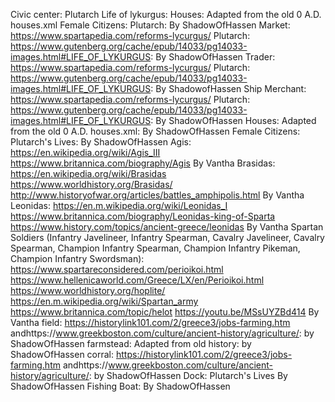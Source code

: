 Civic center: Plutarch Life of lykurgus: 
Houses: Adapted from the old 0 A.D. houses.xml
Female Citizens: Plutarch: By ShadowOfHassen
Market: https://www.spartapedia.com/reforms-lycurgus/ Plutarch: https://www.gutenberg.org/cache/epub/14033/pg14033-images.html#LIFE_OF_LYKURGUS: By ShadowOfHassen
Trader: https://www.spartapedia.com/reforms-lycurgus/ Plutarch: https://www.gutenberg.org/cache/epub/14033/pg14033-images.html#LIFE_OF_LYKURGUS: By ShadowofHassen
Ship Merchant: https://www.spartapedia.com/reforms-lycurgus/ Plutarch: https://www.gutenberg.org/cache/epub/14033/pg14033-images.html#LIFE_OF_LYKURGUS: By ShadowOfHassen
Houses: Adapted from the old 0 A.D. houses.xml: By ShadowOfHassen
Female Citizens: Plutarch's Lives: By ShadowOfHassen
Agis: https://en.wikipedia.org/wiki/Agis_III https://www.britannica.com/biography/Agis  By Vantha 
Brasidas:  https://en.wikipedia.org/wiki/Brasidas https://www.worldhistory.org/Brasidas/ http://www.historyofwar.org/articles/battles_amphipolis.html By Vantha 
Leonidas: https://en.m.wikipedia.org/wiki/Leonidas_I https://www.britannica.com/biography/Leonidas-king-of-Sparta https://www.history.com/topics/ancient-greece/leonidas By Vantha 
Spartan Soldiers (Infantry Javelineer, Infantry Spearman, Cavalry Javelineer, Cavalry Spearman, Champion Infantry Spearman, Champion Infantry Pikeman, Champion Infantry Swordsman): https://www.spartareconsidered.com/perioikoi.html
https://www.hellenicaworld.com/Greece/LX/en/Perioikoi.html https://www.worldhistory.org/hoplite/ https://en.m.wikipedia.org/wiki/Spartan_army https://www.britannica.com/topic/helot https://youtu.be/MSsUYZBd414 By Vantha
field: https://historylink101.com/2/greece3/jobs-farming.htm andhttps://www.greekboston.com/culture/ancient-history/agriculture/: by ShadowOfHassen
farmstead: Adapted from old history: by ShadowOfHassen
corral: https://historylink101.com/2/greece3/jobs-farming.htm andhttps://www.greekboston.com/culture/ancient-history/agriculture/: by ShadowOfHassen
Dock: Plutarch's Lives By ShadowOfHassen
Fishing Boat: By ShadowOfHassen
